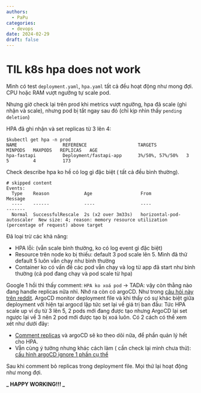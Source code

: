 ```yaml
---
authors:
  - PaPu
categories:
  - devops
date: 2024-02-29
draft: false
---
```


# TIL k8s hpa does not work

Mình có test `deployment.yaml`, `hpa.yaml` tất cả đều hoạt động như mong đợi. CPU hoặc RAM vượt ngưỡng tự scale pod.

Nhưng giờ check lại trên prod khi metrics vượt ngưỡng, hpa đã scale (ghi nhận và scale), nhưng pod bị tắt ngay sau đó (chỉ kịp nhìn thấy `pending deletion`)

<!-- more -->

HPA đã ghi nhận và set replicas từ 3 lên 4:

```linenums="1" hl_lines="3"
$kubectl get hpa -n prod
NAME                 REFERENCE                   TARGETS           MINPODS   MAXPODS   REPLICAS   AGE
hpa-fastapi          Deployment/fastapi-app      3%/50%, 57%/50%   3         5         4          173
```

Check describe hpa ko hề có log gì đặc biệt ( tất cả đều bình thường).

```linenums="1" title="kubectl describe hpa hpa-fastapi"
# skipped content
Events:
  Type    Reason             Age                  From                       Message
  ----    ------             ----                 ----                       -------
  Normal  SuccessfulRescale  2s (x2 over 3m33s)   horizontal-pod-autoscaler  New size: 4; reason: memory resource utilization (percentage of request) above target
```

Đã loại trừ các khả năng:

- HPA lỗi: (vẫn scale bình thường, ko có log event gì đặc biệt)
- Resource trên node ko bị thiếu: default 3 pod scale lên 5. Mình đã thử default 5 luôn vẫn chạy như bình thường
- Container ko có vấn đề các pod vẫn chạy và log từ app đã start như bình thường (cả pod đang chạy và pod scale từ hpa)

Google 1 hồi thì thấy comment: `HPA ko xoá pod` -> TADA: vậy còn thằng nào đang handle replicas nữa nhỉ. Nhớ ra còn có argoCD. Như trong [câu hỏi này trên reddit](https://www.reddit.com/r/GitOps/comments/13d1fac/argocd_and_replicas_hpa/). ArgoCD monitor deployment file và khi thấy có sự khác biệt giữa deployment với hiện tại argocd lập tức set lại về giá trị ban đầu: Tức HPA scale up ví dụ từ 3 lên 5, 2 pods mới đang được tạo nhưng ArgoCD lại set ngược lại về 3 nên 2 pod mới được tạo bị xoá luôn. Có 2 cách có thể xem xét như dưới đây:

- [Comment replicas](https://argo-cd.readthedocs.io/en/stable/user-guide/best_practices/#leaving-room-for-imperativeness) và argoCD sẽ ko theo dõi nữa, để phần quản lý hết cho HPA.
- Vẫn cùng ý tưởng nhưng khác cách làm ( cần check lại mình chưa thử): [cấu hình argoCD ignore 1 phần cụ thể](https://argo-cd.readthedocs.io/en/stable/user-guide/diffing/)

Sau khi comment bỏ replicas trong deployment file. Mọi thứ lại hoạt động như mong đợi.

**_ HAPPY WORKING!!! _**
